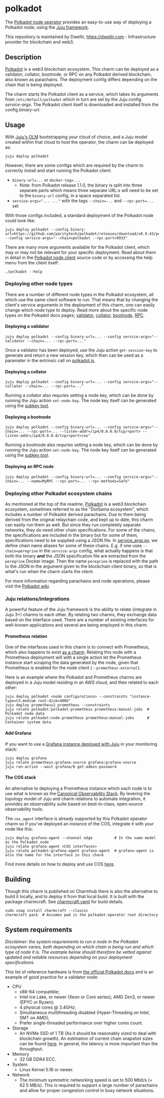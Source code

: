 # polkadot

The [Polkadot node operator](https://charmhub.io/polkadot) provides an easy-to-use way of deploying a Polkadot node, using the [Juju framework](https://juju.is/).

This repository is maintained by Dwellir, https://dwellir.com - Infrastructure provider for blockchain and web3.

## Description

[Polkadot](https://polkadot.network/) is a web3 blockchain ecosystem. This charm can be deployed as a validator, collator, bootnode, or RPC on any Polkadot derived blockchain, also known as parachains. The deployment config differs depending on the chain that is being deployed.

The charm starts the Polkadot client as a service, which takes its arguments from `/etc/default/polkadot` which in turn are set by the Juju config *service-args*. The Polkadot client itself is downloaded and installed from the config *binary-url*.

## Usage

With [Juju's OLM](https://juju.is/docs/olm) bootstrapping your cloud of choice, and a Juju model created within that cloud to host the operator, the charm can be deployed as:

    juju deploy polkadot

However, there are some configs which are required by the charm to correctly install and start running the Polkadot client:

- `binary-url=...` or `docker-tag=...`
    - Note: from Polkadot release 1.1.0, the binary is split into three separate parts which means three separate URL:s will need to be set to the `binary-url` config, in a space separated list.
- `service-args="... ..."` with the tags `--chain=...` and `--rpc-port=...` set

With those configs included, a standard deployment of the Polkadot node could look like:

    juju deploy polkadot --config binary-url=https://github.com/paritytech/polkadot/releases/download/v0.9.43/polkadot --config service-args="--chain=polkadot --rpc-port=9933"

There are many more arguments available for the Polkadot client, which may or may not be relevant for your specific deployment. Read about them in detail in the [Polkadot node client](https://github.com/paritytech/polkadot) source code or by accessing the help menu from the client itself:

    ./polkadot --help

### Deploying other node types

There are a number of different node types in the Polkadot ecosystem, all which use the same client software to run. That means that by changing the client's service arguments in the deployment of this charm, one can easily change which node type to deploy. Read more about the specific node types on the Polkadot docs pages; [validator](https://wiki.polkadot.network/docs/learn-validator), [collator](https://wiki.polkadot.network/docs/learn-collator), [bootnode](https://wiki.polkadot.network/docs/maintain-bootnode), [RPC](https://wiki.polkadot.network/docs/maintain-rpc).

#### Deploying a validator

    juju deploy polkadot --config binary-url=... --config service-args="--validator --chain=... --rpc-port=..."

Once a validator has been deployed, use the Juju action `get-session-key` to generate and return a new session key, which then can be used as a paramater in the extrinsic call on [polkadot.js](https://polkadot.js.org/).

#### Deploying a collator

    juju deploy polkadot --config binary-url=... --config service-args="--collator --chain=... --rpc-port=..."

Running a collator also requries setting a node key, which can be done by running the Juju action `set-node-key`. The node key itself can be generated using the [subkey tool](https://github.com/paritytech/substrate/tree/master/bin/utils/subkey).

#### Deploying a bootnode

    juju deploy polkadot --config binary-url=... --config service-args="--chain=... --rpc-port=... --listen-addr=/ip4/0.0.0.0/tcp/<port> --listen-addr=/ip4/0.0.0.0/tcp/<port>/ws"

Running a bootnode also requries setting a node key, which can be done by running the Juju action `set-node-key`. The node key itself can be generated using the [subkey tool](https://github.com/paritytech/substrate/tree/master/bin/utils/subkey).

#### Deploying an RPC node

    juju deploy polkadot --config binary-url=... --config service-args="--chain=... --name=MyRPC --rpc-port=... --rpc-methods=Safe"

### Deploying other Polkadot ecosystem chains

As mentioned at the top of the readme, [Polkadot](https://polkadot.network/) is a web3 blockchain ecosystem, sometimes referred to as the "DotSama ecosystem", which includes a number of Polkadot derived parachains. Due to them being derived from the original relaychain code, and kept up to date, this charm can easily run them as well. But since they run completely separate networks, they do need other chain specifications. For some of the chains, the specifications are included in the binary but for some of them, specifications need to be supplied using a JSON file. In [service_args.py](src/service_args.py), we define chain name aliases for some of these chains. E.g. if one uses `--chain=peregrine` in the `service-args` config, what actually happens is that both the binary **and** the JSON specification file are extracted from the `peregrine` Docker image. Then the name `peregrine` is replaced with the path to the JSON in the argument given to the blockchain client binary, so that is what's run when the charm starts the client.

For more information regarding parachains and node operations, please visit the [Polkadot wiki](https://wiki.polkadot.network/docs/learn-parachains-index).

### Juju relations/integrations

A powerful feature of the Juju framework is the ability to relate (integrate in Juju 3+) charms to each other. By relating two charms, they exchange data based on the interface used. There are a number of existing interfaces for well-known applications and several are being employed in this charm.

#### Prometheus relation

One of the interfaces used in this charm is to connect with Prometheus, which also happens to exist [as a charm](https://charmhub.io/prometheus2). Relating this node with a Prometheus deployment will with a single action let the Prometheus instance start scraping the data generated by the node, given that Prometheus is enabled for the node client (`--prometheus-external`).

Here is an example where the Polkadot and Prometheus charms are deployed in a Juju model residing in an AWS cloud, and then related to each other:

    juju deploy polkadot <node configurations> --constraints "instance-type=t3.medium root-disk=400G"
    juju deploy prometheus2 prometheus --constraints
    juju relate polkadot:polkadot-prometheus prometheus:manual-jobs  # Polkadot node data
    juju relate polkadot:node-prometheus prometheus:manual-jobs      # Container system data

#### Add Grafana

If you want to use a [Grafana instance deployed with Juju](https://charmhub.io/grafana) in your monitoring stack:

    juju deploy grafana
    juju relate prometheus:grafana-source grafana:grafana-source
    juju run-action --wait grafana/0 get-admin-password

#### The COS stack

An alternative to deploying a Prometheus instance which each node is to use what is known as the [Canonical Observability Stack](https://charmhub.io/topics/canonical-observability-stack). By levering the topology model of Juju and charm relations to automate integration, it provides an observability suite based on best-in-class, open-source observability tools.

The `cos_agent` interface is already supported by this Polkadot operator charm so if you've deployed an instance of the COS, integrate it with your node like this:

    juju deploy grafana-agent --channel edge          # In the same model as the Polkadot node
    juju relate grafana-agent <COS interfaces>
    juju relate polkadot:grafana-agent grafana-agent  # grafana-agent is also the name for the interface in this charm

Find more details on how to deploy and use COS [here](https://charmhub.io/topics/canonical-observability-stack/tutorials/instrumenting-machine-charms).

## Building

Though this charm is published on Charmhub there is also the alternative to build it locally, and to deploy it from that local build. It is built with the package charmcraft. See [charmcraft.yaml](charmcraft.yaml) for build details.
    
    sudo snap install charmcraft --classic
    charmcraft pack  # Assumes pwd is the polkadot-operator root directory

## System requirements

*Disclaimer: the system requriements to run a node in the Polkadot ecosystem varies, both depending on which chain is being run and which type of node it is. The example below should therefore be vetted against updated and reliable resources depending on your deployment specifications.*

This list of reference hardware is from [the official Polkadot docs](https://wiki.polkadot.network/docs/maintain-guides-how-to-validate-polkadot) and is an example of good practice for a validator node:

- CPU
  - x86-64 compatible;
  - Intel Ice Lake, or newer (Xeon or Core series); AMD Zen3, or newer (EPYC or Ryzen);
  - 4 physical cores @ 3.4GHz;
  - Simultaneous multithreading disabled (Hyper-Threading on Intel, SMT on AMD);
  - Prefer single-threaded performance over higher cores count.
- Storage
  - An NVMe SSD of 1 TB (As it should be reasonably sized to deal with blockchain growth). An estimation of current chain snapshot sizes can be found [here](https://paranodes.io/DBSize). In general, the latency is more important than the throughput.
- Memory
  - 32 GB DDR4 ECC.
- System
  - Linux Kernel 5.16 or newer.
- Network
  - The minimum symmetric networking speed is set to 500 Mbit/s (= 62.5 MB/s). This is required to support a large number of parachains and allow for proper congestion control in busy network situations.
